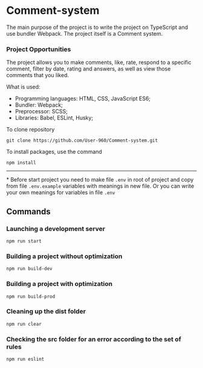 # Comment-system

The main purpose of the project is to write the project on TypeScript and use bundler Webpack. The project itself is a Comment system.

### Project Opportunities

The project allows you to make comments, like, rate, respond to a specific comment, filter by date, rating and answers, as well as view those comments that you liked.

What is used:

- Programming languages: HTML, CSS, JavaScript ES6;
- Bundler: Webpack;
- Preprocessor: SCSS;
- Libraries: Babel, ESLint, Husky;

To clone repository

```shell
git clone https://github.com/User-960/Comment-system.git
```

To install packages, use the command

```shell
npm install
```

---

\* Before start project you need to make file `.env` in root of project and copy from file `.env.example` variables with meanings in new file. Or you can write your own meanings for variables in file `.env`

## Commands

### Launching a development server

```shell
npm run start
```

### Building a project without optimization

```shell
npm run build-dev
```

### Building a project with optimization

```shell
npm run build-prod
```

### Cleaning up the dist folder

```shell
npm run clear
```

### Checking the src folder for an error according to the set of rules

```shell
npm run eslint
```
